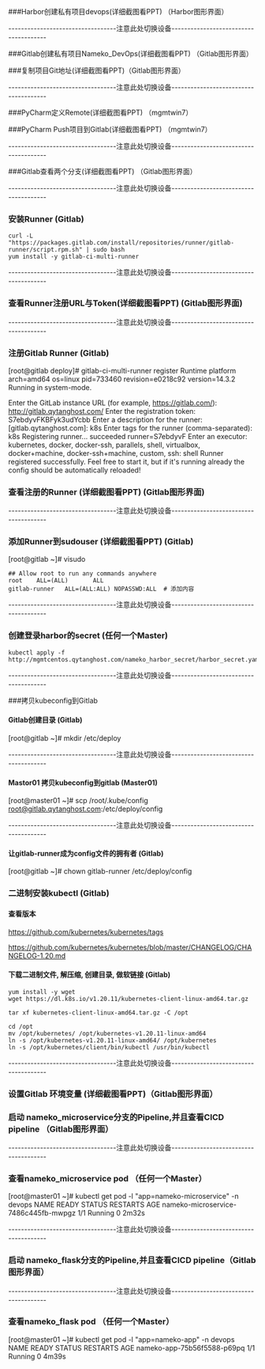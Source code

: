###Harbor创建私有项目devops(详细截图看PPT) （Harbor图形界面）

----------------------------------注意此处切换设备--------------------------------------

###Gitlab创建私有项目Nameko_DevOps(详细截图看PPT) （Gitlab图形界面）

###复制项目Git地址(详细截图看PPT)（Gitlab图形界面）

----------------------------------注意此处切换设备--------------------------------------

###PyCharm定义Remote(详细截图看PPT) （mgmtwin7）

###PyCharm Push项目到Gitlab(详细截图看PPT) （mgmtwin7）

----------------------------------注意此处切换设备--------------------------------------

###Gitlab查看两个分支(详细截图看PPT) （Gitlab图形界面）

----------------------------------注意此处切换设备--------------------------------------

### 安装Runner (Gitlab)
```shell
curl -L "https://packages.gitlab.com/install/repositories/runner/gitlab-runner/script.rpm.sh" | sudo bash
yum install -y gitlab-ci-multi-runner

```

----------------------------------注意此处切换设备--------------------------------------

### 查看Runner注册URL与Token(详细截图看PPT) (Gitlab图形界面)

----------------------------------注意此处切换设备--------------------------------------

### 注册Gitlab Runner (Gitlab)
[root@gitlab deploy]# gitlab-ci-multi-runner register
Runtime platform                                    arch=amd64 os=linux pid=733460 revision=e0218c92 version=14.3.2
Running in system-mode.

Enter the GitLab instance URL (for example, https://gitlab.com/):
http://gitlab.qytanghost.com/
Enter the registration token:
S7ebdyvFKBFyk3udYcbb
Enter a description for the runner:
[gitlab.qytanghost.com]: k8s
Enter tags for the runner (comma-separated):
k8s
Registering runner... succeeded                     runner=S7ebdyvF
Enter an executor: kubernetes, docker, docker-ssh, parallels, shell, virtualbox, docker+machine, docker-ssh+machine, custom, ssh:
shell
Runner registered successfully. Feel free to start it, but if it's running already the config should be automatically reloaded!

### 查看注册的Runner (详细截图看PPT) (Gitlab图形界面)

----------------------------------注意此处切换设备--------------------------------------

### 添加Runner到sudouser  (详细截图看PPT) (Gitlab)
[root@gitlab ~]# visudo
```shell
## Allow root to run any commands anywhere
root    ALL=(ALL)       ALL
gitlab-runner   ALL=(ALL:ALL) NOPASSWD:ALL  # 添加内容
```

----------------------------------注意此处切换设备--------------------------------------

### 创建登录harbor的secret (任何一个Master)
```shell
kubectl apply -f http://mgmtcentos.qytanghost.com/nameko_harbor_secret/harbor_secret.yaml

```

----------------------------------注意此处切换设备--------------------------------------

###拷贝kubeconfig到Gitlab
#### Gitlab创建目录 (Gitlab)
[root@gitlab ~]# mkdir /etc/deploy

----------------------------------注意此处切换设备--------------------------------------

#### Mastor01 拷贝kubeconfig到gitlab (Master01)
[root@master01 ~]# scp /root/.kube/config root@gitlab.qytanghost.com:/etc/deploy/config

----------------------------------注意此处切换设备--------------------------------------

#### 让gitlab-runner成为config文件的拥有者 (Gitlab)
[root@gitlab ~]# chown gitlab-runner /etc/deploy/config


### 二进制安装kubectl (Gitlab)
#### 查看版本
https://github.com/kubernetes/kubernetes/tags

https://github.com/kubernetes/kubernetes/blob/master/CHANGELOG/CHANGELOG-1.20.md

#### 下载二进制文件, 解压缩, 创建目录, 做软链接 (Gitlab)
```shell script
yum install -y wget
wget https://dl.k8s.io/v1.20.11/kubernetes-client-linux-amd64.tar.gz

tar xf kubernetes-client-linux-amd64.tar.gz -C /opt

cd /opt
mv /opt/kubernetes/ /opt/kubernetes-v1.20.11-linux-amd64
ln -s /opt/kubernetes-v1.20.11-linux-amd64/ /opt/kubernetes
ln -s /opt/kubernetes/client/bin/kubectl /usr/bin/kubectl

```
----------------------------------注意此处切换设备--------------------------------------

### 设置Gitlab 环境变量 (详细截图看PPT)（Gitlab图形界面）

### 启动 nameko_microservice分支的Pipeline,并且查看CICD pipeline （Gitlab图形界面）

----------------------------------注意此处切换设备--------------------------------------

### 查看nameko_microservice pod （任何一个Master）
[root@master01 ~]# kubectl get pod -l "app=nameko-microservice" -n devops
NAME                                   READY   STATUS    RESTARTS   AGE
nameko-microservice-7486c445fb-mwpgz   1/1     Running   0          2m32s

----------------------------------注意此处切换设备--------------------------------------

### 启动 nameko_flask分支的Pipeline,并且查看CICD pipeline（Gitlab图形界面）

----------------------------------注意此处切换设备--------------------------------------

### 查看nameko_flask pod （任何一个Master）
[root@master01 ~]# kubectl get pod -l "app=nameko-app" -n devops
NAME                          READY   STATUS    RESTARTS   AGE
nameko-app-75b56f5588-p69pq   1/1     Running   0          4m39s

